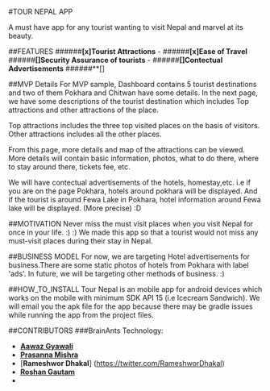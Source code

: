 #TOUR NEPAL APP 

A must have app for any tourist wanting to visit Nepal and marvel at its beauty. 

 

##FEATURES
######**[x]Tourist Attractions** -
######**[x]Ease of Travel**
######**[]Security Assurance of tourists** - 
######**[]Contectual Advertisements**
######**[]

##MVP Details
For MVP sample, Dashboard contains 5 tourist destinations and two of them Pokhara and Chitwan have some details.
In the next page, we have some descriptions of the tourist destination which includes Top attractions and other attractions of the place.

Top attractions includes the three top visited places on the basis of visitors.
Other attractions includes all the other places.

From this page, more details and map of the attractions can be viewed. 
More details will contain basic information, photos, what to do there, where to stay around there, tickets fee, etc. 

We will have contectual advertisements of the hotels, homestay,etc. i.e if you are on the page Pokhara, hotels around pokhara will be displayed. And if the tourist is around Fewa Lake in Pokhara, hotel information around Fewa lake will be displayed. (More precise) :D


##MOTIVATION 
Never miss the must visit places when you visit Nepal for once in your life. :) :)
We made this app so that a tourist would not miss any must-visit places during their stay in Nepal.

##BUSINESS MODEL
For now, we are targeting Hotel advertisements for business.There are some static photos of hotels from Pokhara with label 'ads'. In future, we will be targeting other methods of business. :) 

##HOW_TO_INSTALL
Tour Nepal is an mobile app for android devices which works on the mobile with minimum SDK API 15 (i.e Icecream Sandwich).
We will email you the apk file for the app because there may be gradle issues while running the app from the project files.

##CONTRIBUTORS
###BrainAnts Technology:
 - [**Aawaz Gyawali**](https://twitter.com/AawazGyawali) 
 - [**Prasanna Mishra**](https://twitter.com/Prascq56)  
 - [**Rameshwor Dhakal**] (https://twitter.com/RameshworDhakal)
 - [**Roshan Gautam**](https://twitter.com/roshangautam0)
 -

